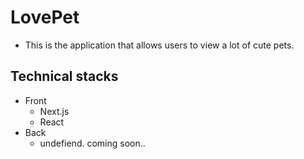 # LovePet
- This is the application that allows users to view a lot of cute pets.


## Technical stacks
- Front
    - Next.js
    - React
- Back
    - undefiend. coming soon..